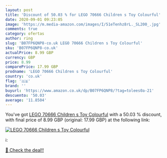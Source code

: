```yaml
---
layout: post
title: 'Discount of 50.03 % for LEGO 70666 Children s Toy Colourful'
date: 2020-09-01 09:23:05
image: 'https://m.media-amazon.com/images/I/51eTenhz8rL._SL200_.jpg'
comments: true
category: ofertas
author: ring
slug: 'B07FP6QNP8-co.uk LEGO 70666 Children s Toy Colourful'
sku: 'B07FP6QNP8-co.uk'
actualPrice: 8.99 GBP
currency: GBP
price: 8.99
comparePrice: 17.99 GBP
prodname: 'LEGO 70666 Children s Toy Colourful'
country: 'co.uk'
flag: '🇬🇧'
brand: ''
buyurl: 'https://www.amazon.co.uk/dp/B07FP6QNP8/?tag=tolees0a-21'
descuento: '50.03'
average: '11.8504'
---
```


You've got [LEGO 70666 Children s Toy Colourful](https://www.amazon.co.uk/dp/B07FP6QNP8/?tag=tolees0a-21) with a  50.03 % discount, with final price of 8.99 GBP (original: 17.99 GBP) at the following link:

[![LEGO 70666 Children s Toy Colourful](https://m.media-amazon.com/images/I/51eTenhz8rL._SL200_.jpg)](https://www.amazon.co.uk/dp/B07FP6QNP8/?tag=tolees0a-21)

ℹ️:


[🛒 Check the deal!!](https://www.amazon.co.uk/dp/B07FP6QNP8/?tag=tolees0a-21)
